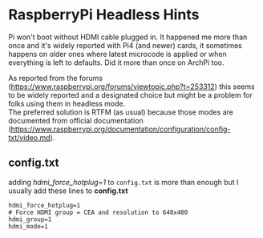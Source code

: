 # RaspberryPi Headless Hints
Pi won't boot without HDMI cable plugged in. It happened me more than once and it's widely reported with Pi4 (and newer) cards, it sometimes happens on older
ones where latest microcode is applied or when everything is left to defaults. Did it more than once on ArchPi too.

As reported from the forums (https://www.raspberrypi.org/forums/viewtopic.php?t=253312) this seems to be widely reported and a designated choice but might be
a problem for folks using them in headless mode.  
The preferred solution is RTFM (as usual) because those modes are documented from official documentation
(https://www.raspberrypi.org/documentation/configuration/config-txt/video.md).  

## config.txt
adding _hdmi_force_hotplug=1_ to `config.txt` is more than enough but I usually add these lines to **config.txt**
```
hdmi_force_hotplug=1
# Force HDMI group = CEA and resolution to 640x480
hdmi_group=1
hdmi_mode=1
```
